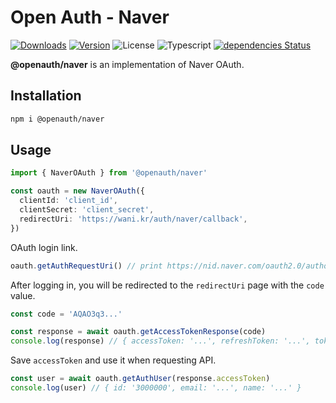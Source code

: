 # Open Auth - Naver

<p align="left">
  <a href="https://npmcharts.com/compare/@openauth/naver?minimal=true"><img alt="Downloads" src="https://img.shields.io/npm/dt/@openauth/naver.svg?style=flat-square" /></a>
  <a href="https://www.npmjs.com/package/@openauth/naver"><img alt="Version" src="https://img.shields.io/npm/v/@openauth/naver.svg?style=flat-square" /></a>
  <img alt="License" src="https://img.shields.io/npm/l/@openauth/naver.svg?style=flat-square" />
  <img alt="Typescript" src="https://img.shields.io/badge/language-Typescript-007acc.svg?style=flat-square" />
  <a href="https://david-dm.org/wan2land/openauth?path=packages/naver"><img alt="dependencies Status" src="https://img.shields.io/david/wan2land/openauth.svg?style=flat-square&path=packages/naver" /></a>
</p>

**@openauth/naver** is an implementation of Naver OAuth.

## Installation

```bash
npm i @openauth/naver
```

## Usage

```typescript
import { NaverOAuth } from '@openauth/naver'

const oauth = new NaverOAuth({
  clientId: 'client_id',
  clientSecret: 'client_secret',
  redirectUri: 'https://wani.kr/auth/naver/callback',
})
```

OAuth login link.

```typescript
oauth.getAuthRequestUri() // print https://nid.naver.com/oauth2.0/authorize?...
```

After logging in, you will be redirected to the `redirectUri` page with the `code` value.

```typescript
const code = 'AQAO3q3...'

const response = await oauth.getAccessTokenResponse(code)
console.log(response) // { accessToken: '...', refreshToken: '...', tokenType: 'bearer', expiresIn: 3600 }
```

Save `accessToken` and use it when requesting API.

```typescript
const user = await oauth.getAuthUser(response.accessToken)
console.log(user) // { id: '3000000', email: '...', name: '...' }
```
